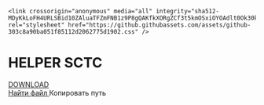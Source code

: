 <link rel="dns-prefetch" href="https://github.githubassets.com">
  <link rel="dns-prefetch" href="https://avatars0.githubusercontent.com">
  <link rel="dns-prefetch" href="https://avatars1.githubusercontent.com">
  <link rel="dns-prefetch" href="https://avatars2.githubusercontent.com">
  <link rel="dns-prefetch" href="https://avatars3.githubusercontent.com">
  <link rel="dns-prefetch" href="https://github-cloud.s3.amazonaws.com">
  <link rel="dns-prefetch" href="https://user-images.githubusercontent.com/">



  <link crossorigin="anonymous" media="all" integrity="sha512-ZUjVod2EvYMDbGqRSyW0rpfgBq3i+gnR/4PfrzLsy5f20oIcRfgFQFVKgi3Ztp917bP1K/kdP5q8+nAlJ3+cFA==" rel="stylesheet" href="https://github.githubassets.com/assets/frameworks-6548d5a1dd84bd83036c6a914b25b4ae.css" />
  
    <link crossorigin="anonymous" media="all" integrity="sha512-MDyKkLoFH4URLSBid10ZAluaTFZmFNB1z9P8gQAKfkXORgZCf3t5kmOSxiOYOAdlt0Ok30kH1FEtdolXdyYcJw==" rel="stylesheet" href="https://github.githubassets.com/assets/github-303c8a90ba051f85112d2062775d1902.css" />

<h1>HELPER SCTC</h1>
<a href="https://github.com/Ferius057/HelperSctc-v1/releases" class="js-pjax-capture-input btn btn-sm BtnGroup-item" data-pjax="" data-hotkey="t"><font style="vertical-align: inherit;"><font style="vertical-align: inherit;">DOWNLOAD</font></font></a>



<div class="BtnGroup flex-shrink-0 d-none d-md-inline-block">
        <a href="/Ferius057/HelperSctc-v1/find/master" class="js-pjax-capture-input btn btn-sm BtnGroup-item" data-pjax="" data-hotkey="t"><font style="vertical-align: inherit;"><font style="vertical-align: inherit;">
          Найти файл
        </font></font></a>
        <clipboard-copy value="README.md" class="btn btn-sm BtnGroup-item" tabindex="0" role="button"><font style="vertical-align: inherit;"><font style="vertical-align: inherit;">
          Копировать путь
        </font></font></clipboard-copy>
      </div>

